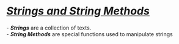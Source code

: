 <h1><u><i>Strings and String Methods</i></u></h1>
<p>
- <b><i>Strings</i></b> are a collection of texts. <br>
- <b><i>String Methods</i></b> are special functions used to manipulate strings
</p>
